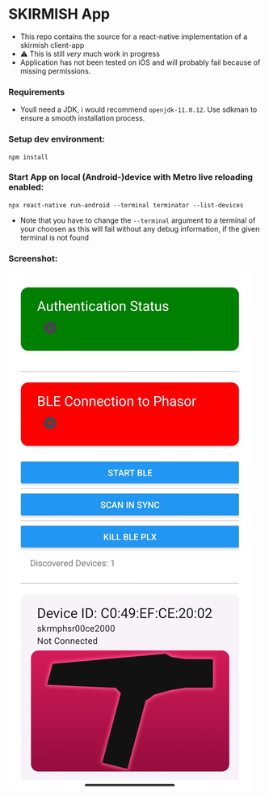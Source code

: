 # SKIRMISH App

* This repo contains the source for a react-native implementation of a skirmish client-app
* :warning: This is still *very* much work in progress
* Application has not been tested on iOS and will probably fail because of missing permissions.


### Requirements
* Youll need a JDK, i would recommend `openjdk-11.0.12`. Use sdkman to ensure a smooth installation process.
### Setup dev environment:
```
npm install
```
### Start App on local (Android-)device with Metro live reloading enabled:
```
npx react-native run-android --terminal terminator --list-devices
```
* Note that you have to change the `--terminal` argument to a terminal of your choosen as this will fail without any debug information, if the given terminal is not found

### Screenshot:
![](./screenshots/screenshot.jpg)